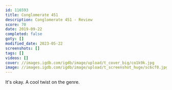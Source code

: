 ```yaml
---
id: 116593
title: Conglomerate 451
description: Conglomerate 451 - Review
score: 70
date: 2019-09-22
completed: false
goty: []
modified_date: 2023-05-22
screenshots: []
tags: []
videos: []
cover: //images.igdb.com/igdb/image/upload/t_cover_big/co1k9k.jpg
image: //images.igdb.com/igdb/image/upload/t_screenshot_huge/sc6cf0.jpg
---
```

It's okay. A cool twist on the genre.